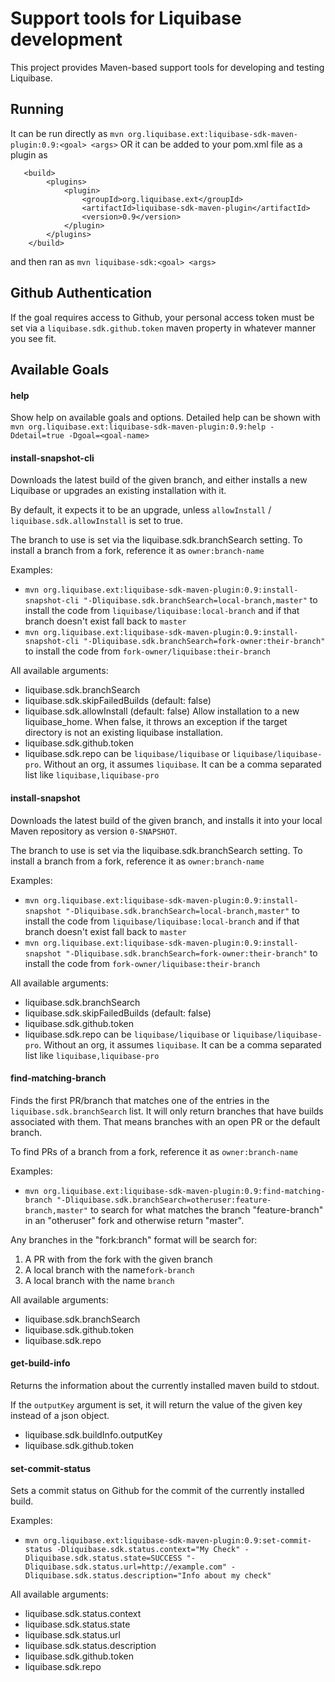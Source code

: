 # Support tools for Liquibase development

This project provides Maven-based support tools for developing and testing Liquibase.

## Running

It can be run directly as `mvn org.liquibase.ext:liquibase-sdk-maven-plugin:0.9:<goal> <args>` OR it can be added to your pom.xml file as a plugin as

```
   <build>
        <plugins>
            <plugin>
                <groupId>org.liquibase.ext</groupId>
                <artifactId>liquibase-sdk-maven-plugin</artifactId>
                <version>0.9</version>
            </plugin>
        </plugins>
    </build>
```

and then ran as `mvn liquibase-sdk:<goal> <args>`

## Github Authentication

If the goal requires access to Github, your personal access token must be set via a `liquibase.sdk.github.token` maven property in whatever manner you see fit.

## Available Goals

#### help

Show help on available goals and options. Detailed help can be shown with `mvn org.liquibase.ext:liquibase-sdk-maven-plugin:0.9:help -Ddetail=true -Dgoal=<goal-name>`

#### install-snapshot-cli

Downloads the latest build of the given branch, and either installs a new Liquibase or upgrades an existing installation with it.

By default, it expects it to be an upgrade, unless `allowInstall` / `liquibase.sdk.allowInstall` is set to true.

The branch to use is set via the liquibase.sdk.branchSearch setting. To install a branch from a fork, reference it as `owner:branch-name`

Examples:
- `mvn org.liquibase.ext:liquibase-sdk-maven-plugin:0.9:install-snapshot-cli "-Dliquibase.sdk.branchSearch=local-branch,master"` to install the code from `liquibase/liquibase:local-branch` and if that branch doesn't exist fall back to `master`
- `mvn org.liquibase.ext:liquibase-sdk-maven-plugin:0.9:install-snapshot-cli "-Dliquibase.sdk.branchSearch=fork-owner:their-branch"` to install the code from `fork-owner/liquibase:their-branch`

All available arguments:

- liquibase.sdk.branchSearch
- liquibase.sdk.skipFailedBuilds (default: false)
- liquibase.sdk.allowInstall (default: false) Allow installation to a new liquibase_home. When false, it throws an exception if the target directory is not an existing liquibase installation.
- liquibase.sdk.github.token
- liquibase.sdk.repo can be `liquibase/liquibase` or `liquibase/liquibase-pro`. Without an org, it assumes `liquibase`. It can be a comma separated list like `liquibase,liquibase-pro`


#### install-snapshot

Downloads the latest build of the given branch, and installs it into your local Maven repository as version `0-SNAPSHOT`.

The branch to use is set via the liquibase.sdk.branchSearch setting. To install a branch from a fork, reference it as `owner:branch-name`

Examples:
- `mvn org.liquibase.ext:liquibase-sdk-maven-plugin:0.9:install-snapshot "-Dliquibase.sdk.branchSearch=local-branch,master"` to install the code from `liquibase/liquibase:local-branch` and if that branch doesn't exist fall back to `master`
- `mvn org.liquibase.ext:liquibase-sdk-maven-plugin:0.9:install-snapshot "-Dliquibase.sdk.branchSearch=fork-owner:their-branch"` to install the code from `fork-owner/liquibase:their-branch`

All available arguments:

- liquibase.sdk.branchSearch
- liquibase.sdk.skipFailedBuilds (default: false)
- liquibase.sdk.github.token
- liquibase.sdk.repo can be `liquibase/liquibase` or `liquibase/liquibase-pro`. Without an org, it assumes `liquibase`. It can be a comma separated list like `liquibase,liquibase-pro`

#### find-matching-branch

Finds the first PR/branch that matches one of the entries in the `liquibase.sdk.branchSearch` list. 
It will only return branches that have builds associated with them. That means branches with an open PR or the default branch.

To find PRs of a branch from a fork, reference it as `owner:branch-name`

Examples:
- `mvn org.liquibase.ext:liquibase-sdk-maven-plugin:0.9:find-matching-branch "-Dliquibase.sdk.branchSearch=otheruser:feature-branch,master"` to search for what matches the branch "feature-branch" in an "otheruser" fork and otherwise return "master".

Any branches in the "fork:branch" format will be search for:
1. A PR with from the fork with the given branch
2. A local branch with the name`fork-branch`
3. A local branch with the name `branch`

All available arguments:

- liquibase.sdk.branchSearch
- liquibase.sdk.github.token
- liquibase.sdk.repo

#### get-build-info

Returns the information about the currently installed maven build to stdout. 

If the `outputKey` argument is set, it will return the value of the given key instead of a json object.

- liquibase.sdk.buildInfo.outputKey
- liquibase.sdk.github.token

#### set-commit-status

Sets a commit status on Github for the commit of the currently installed build.

Examples:
- `mvn org.liquibase.ext:liquibase-sdk-maven-plugin:0.9:set-commit-status -Dliquibase.sdk.status.context="My Check" -Dliquibase.sdk.status.state=SUCCESS "-Dliquibase.sdk.status.url=http://example.com" -Dliquibase.sdk.status.description="Info about my check"`


All available arguments:

- liquibase.sdk.status.context
- liquibase.sdk.status.state
- liquibase.sdk.status.url
- liquibase.sdk.status.description
- liquibase.sdk.github.token
- liquibase.sdk.repo
